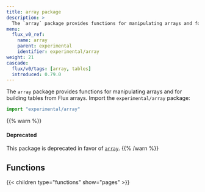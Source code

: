 ```yaml
---
title: array package
description: >
  The `array` package provides functions for manipulating arrays and for building tables from Flux arrays.
menu:
  flux_v0_ref:
    name: array 
    parent: experimental
    identifier: experimental/array
weight: 21
cascade:
  flux/v0/tags: [array, tables]
  introduced: 0.79.0
---
```


<!------------------------------------------------------------------------------

IMPORTANT: This page was generated from comments in the Flux source code. Any
edits made directly to this page will be overwritten the next time the
documentation is generated. 

To make updates to this documentation, update the comments above the package
declaration in the Flux source code:

https://github.com/influxdata/flux/blob/master/stdlib/experimental/array/array.flux

Contributing to Flux: https://github.com/influxdata/flux#contributing
Fluxdoc syntax: https://github.com/influxdata/flux/blob/master/docs/fluxdoc.md

------------------------------------------------------------------------------->

The `array` package provides functions for manipulating arrays and for building tables from Flux arrays.
Import the `experimental/array` package:

```js
import "experimental/array"
```

{{% warn %}}
#### Deprecated
This package is deprecated in favor of [`array`](/flux/v0/stdlib/array/).
{{% /warn %}}


## Functions

{{< children type="functions" show="pages" >}}
